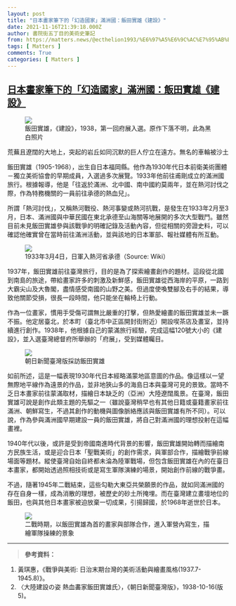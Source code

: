 ```yaml
---
layout: post
title: "日本畫家筆下的「幻造國家」滿洲國：飯田實雄《建設》"
date: 2021-11-16T21:39:18.000Z
author: 書院街五丁目的美術史筆記
from: https://matters.news/@ecthelion1993/%E6%97%A5%E6%9C%AC%E7%95%AB%E5%AE%B6%E7%AD%86%E4%B8%8B%E7%9A%84-%E5%B9%BB%E9%80%A0%E5%9C%8B%E5%AE%B6-%E6%BB%BF%E6%B4%B2%E5%9C%8B-%E9%A3%AF%E7%94%B0%E5%AF%A6%E9%9B%84-%E5%BB%BA%E8%A8%AD-bafyreigntso4l4zswqtnptsjcnhyrztb2husbdyovjctkt42fwmssebhme
tags: [ Matters ]
comments: True
categories: [ Matters ]
---
```

<!--1637098758000-->
[日本畫家筆下的「幻造國家」滿洲國：飯田實雄《建設》](https://matters.news/@ecthelion1993/%E6%97%A5%E6%9C%AC%E7%95%AB%E5%AE%B6%E7%AD%86%E4%B8%8B%E7%9A%84-%E5%B9%BB%E9%80%A0%E5%9C%8B%E5%AE%B6-%E6%BB%BF%E6%B4%B2%E5%9C%8B-%E9%A3%AF%E7%94%B0%E5%AF%A6%E9%9B%84-%E5%BB%BA%E8%A8%AD-bafyreigntso4l4zswqtnptsjcnhyrztb2husbdyovjctkt42fwmssebhme)
------

<div>
<figure class="image"><img src="https://assets.matters.news/embed/71f9b5e5-861a-4bc9-b9be-54b44ee3f558.jpeg" data-asset-id="71f9b5e5-861a-4bc9-b9be-54b44ee3f558" referrerpolicy="no-referrer"><figcaption><span>飯田實雄，《建設》，1938，第一回府展入選。原作下落不明，此為黑白照片</span></figcaption></figure><pre class="ql-syntax" spellcheck="false">荒蕪且遼闊的大地上，突起的岩丘如同沉默的巨人佇立在遠方。無名的車輪被沙土所掩埋，遭到北風終年的吹洗、侵蝕變得殘破。這裡，是滿洲國的大地。北緯40度以北的天空一碧如洗，陽光毫無遮掩地遍灑在日本帝國眼中的「王道樂土」。眼前這些壯碩的男子，是來自日本的拓殖先鋒，他們對這塊廣闊且蘊藏無限資源的疆域投以期待，思索並討論如何將這裡建設成亞細亞的理想鄉。1930年代末期的日本畫家飯田實雄，在這幅120號畫布（約194x130公分）的巨作裡，用顏料澆灌著名為大東亞共榮的夢想，此時他尚未能看見帝國夢碎的那天。</pre><p>飯田實雄（1905-1968），出生自日本福岡縣。他作為1930年代日本前衛美術團體－獨立美術協會的早期成員，入選過多次展覽。1933年他前往甫剛成立的滿洲國旅行。根據報導，他是「往返於滿洲、北中國、南中國約莫兩年，並在熱河討伐之際，作為特務機關的一員前往承德的熱血兒」。</p><p>所謂「熱河討伐」，又稱熱河戰役、熱河事變或熱河抗戰，是發生在1933年2月至3月，日本、滿洲國與中華民國在東北承德至山海關等地展開的多次大型戰鬥。雖然目前未見飯田實雄參與該戰爭的明確記錄及活動內容，但從相關的旁證史料，可以確認他確實曾在當時前往滿洲活動，並與該地的日本軍部、報社媒體有所互動。</p><figure class="image"><img src="https://assets.matters.news/embed/27905f00-9c0a-4d6f-81ee-f1074c3dca04.jpeg" data-asset-id="27905f00-9c0a-4d6f-81ee-f1074c3dca04" referrerpolicy="no-referrer"><figcaption><span>1933年3月4日，日軍入熱河省承德（Source: Wiki）</span></figcaption></figure><p>1937年，飯田實雄前往臺灣旅行，目的是為了探索繪畫創作的題材。這段從北國到南島的旅途，帶給畫家許多的刺激及新鮮感，飯田實雄從西海岸的平原，一路到大霸尖山及大魯閣，盡情感受南國的山野之美。但過度使喚雙腳及右手的結果，導致他關節受損，很長一段時間，他只能坐在輪椅上行動。</p><p>作為一位畫家，慣用手受傷可謂無比嚴重的打擊，但熱愛繪畫的飯田實雄並未一蹶不振。他定居臺北，於本町（臺北市中正區開封街附近）開設喫茶店及畫室，並持續進行創作。1938年，他根據自己的蒙滿旅行經驗，完成這幅120號大小的《建設》，並入選臺灣總督府所舉辦的「府展」，受到媒體矚目。</p><figure class="image"><img src="https://assets.matters.news/embed/3fed7dd4-c2fc-40ab-ba88-e83a7af43ab9.jpeg" data-asset-id="3fed7dd4-c2fc-40ab-ba88-e83a7af43ab9" referrerpolicy="no-referrer"><figcaption><span>朝日新聞臺灣版採訪飯田實雄</span></figcaption></figure><p>如前所述，這是一幅表現1930年代日本經略滿蒙地區意圖的作品。像這樣以一望無際地平線作為遠景的作品，並非地狹山多的海島日本與臺灣可見的景致。當時不乏日本畫家前往蒙滿取材，描繪日本缺乏的（亞洲）大陸遼闊風景。在臺灣，飯田實雄可說是創作此類主題的先驅之一（雖說臺灣稍早也有其他日籍或臺籍畫家前往滿洲、朝鮮寫生，不過其創作的動機與圖像脈絡應該與飯田實雄有所不同）。可以說，作為參與滿洲國早期建設一員的飯田實雄，將自己對滿洲國的理想投射在這幅畫裡。</p><p>1940年代以後，或許是受到帝國南進時代背景的影響，飯田實雄開始轉而描繪南方民族生活，或是迎合日本「聖戰美術」的創作需求，與軍部合作，描繪戰爭前線場面等題材。縱使臺灣自始自終都未淪為陸軍戰場，但包含飯田實雄在內的在臺日本畫家，都開始透過照相技術或是寫生軍隊演練的場景，開始創作前線的戰爭畫。</p><p>不過，隨著1945年二戰結束，這些勾勒大東亞共榮願景的作品，就如同滿洲國的存在自身一樣，成為消散的理想，被歷史的砂土所掩埋。而在臺灣建立畫壇地位的飯田，也與其他日本畫家被迫放棄一切成果，引揚歸國，於1968年逝世於日本。</p><figure class="image"><img src="https://assets.matters.news/embed/59dc991a-7e15-4197-a9cc-f3dbbf9a3ffb.png" data-asset-id="59dc991a-7e15-4197-a9cc-f3dbbf9a3ffb" referrerpolicy="no-referrer"><figcaption><span>二戰時期，以飯田實雄為首的畫家與部隊合作，進入軍營內寫生，描繪軍隊操練的景象</span></figcaption></figure><hr><blockquote><strong>參考資料：</strong></blockquote><ol><li>黃琪惠，《戰爭與美術: 日治末期台灣的美術活動與繪畫風格(1937.7-1945.8)》。<br class="smart"></li><li>〈大陸建設の姿 熱血畵家飯田實雄氏〉，《朝日新聞臺灣版》，1938-10-16(版5)。</li></ol>
</div>
